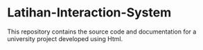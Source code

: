 # Latihan-Interaction-System
This repository contains the source code and documentation for a university project developed using Html.
